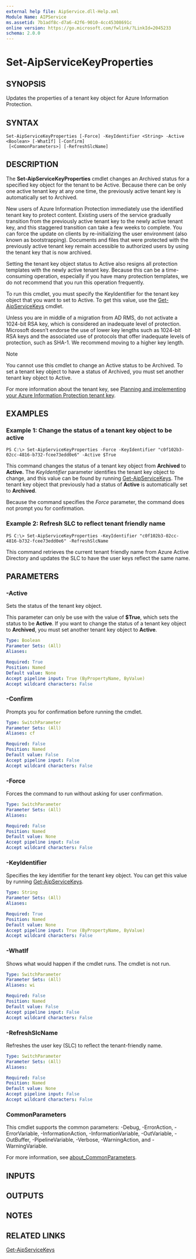 ```yaml
---
external help file: AipService.dll-Help.xml
Module Name: AIPService
ms.assetid: 7b1adf8c-d7a6-42f6-9010-4cc45308691c
online version: https://go.microsoft.com/fwlink/?LinkId=2045233
schema: 2.0.0
---
```


# Set-AipServiceKeyProperties

## SYNOPSIS
Updates the properties of a tenant key object for Azure Information Protection.

## SYNTAX

```
Set-AipServiceKeyProperties [-Force] -KeyIdentifier <String> -Active <Boolean> [-WhatIf] [-Confirm]
 [<CommonParameters>] [-RefreshSlcName]
```

## DESCRIPTION
The **Set-AipServiceKeyProperties** cmdlet changes an Archived status for a specified key object for the tenant to be Active. Because there can be only one active tenant key at any one time, the previously active tenant key is automatically set to Archived.

New users of Azure Information Protection immediately use the identified tenant key to protect content. Existing users of the service gradually transition from the previously active tenant key to the newly active tenant key, and this staggered transition can take a few weeks to complete. You can force the update on clients by re-initializing the user environment (also known as bootstrapping). Documents and files that were protected with the previously active tenant key remain accessible to authorized users by using the tenant key that is now archived.

Setting the tenant key object status to Active also resigns all protection templates with the newly active tenant key. Because this can be a time-consuming operation, especially if you have many protection templates, we do not recommend that you run this operation frequently. 

To run this cmdlet, you must specify the KeyIdentifier for the tenant key object that you want to set to Active. To get this value, use the [Get-AipServiceKeys](./Get-AipServiceKeys.md) cmdlet. 

Unless you are in middle of a migration from AD RMS, do not activate a 1024-bit RSA key, which is considered an inadequate level of protection. Microsoft doesn’t endorse the use of lower key lengths such as 1024-bit RSA keys and the associated use of protocols that offer inadequate levels of protection, such as SHA-1. We recommend moving to a higher key length.

> [!NOTE]
> You cannot use this cmdlet to change an Active status to be Archived. To set a tenant key object to have a status of Archived, you must set another tenant key object to Active.
> 
For more information about the tenant key, see [Planning and implementing your Azure Information Protection tenant key](/information-protection/plan-design/plan-implement-tenant-key).

## EXAMPLES

### Example 1: Change the status of a tenant key object to be active
```
PS C:\> Set-AipServiceKeyProperties -Force -KeyIdentifier "c0f102b3-02cc-4816-b732-fcee73edd0e6" -Active $True
```

This command changes the status of a tenant key object from **Archived** to **Active.** The *KeyIdentifier* parameter identifies the tenant key object to change, and this value can be found by running [Get-AipServiceKeys](./Get-AipServiceKeys.md). The tenant key object that previously had a status of **Active** is automatically set to **Archived**.

Because the command specifies the *Force* parameter, the command does not prompt you for confirmation.

### Example 2: Refresh SLC to reflect tenant friendly name
```
PS C:\> Set-AipServiceKeyProperties -KeyIdentifier "c0f102b3-02cc-4816-b732-fcee73edd0e6" -RefreshSlcName
```

This command retrieves the current tenant friendly name from Azure Active Directory and updates the SLC to have the user keys reflect the same name.

## PARAMETERS

### -Active
Sets the status of the tenant key object.

This parameter can only be use with the value of **$True**, which sets the status to be **Active**. If you want to change the status of a tenant key object to **Archived**, you must set another tenant key object to **Active**.

```yaml
Type: Boolean
Parameter Sets: (All)
Aliases:

Required: True
Position: Named
Default value: None
Accept pipeline input: True (ByPropertyName, ByValue)
Accept wildcard characters: False
```

### -Confirm
Prompts you for confirmation before running the cmdlet.

```yaml
Type: SwitchParameter
Parameter Sets: (All)
Aliases: cf

Required: False
Position: Named
Default value: False
Accept pipeline input: False
Accept wildcard characters: False
```

### -Force
Forces the command to run without asking for user confirmation.

```yaml
Type: SwitchParameter
Parameter Sets: (All)
Aliases:

Required: False
Position: Named
Default value: None
Accept pipeline input: False
Accept wildcard characters: False
```

### -KeyIdentifier
Specifies the key identifier for the tenant key object. You can get this value by running [Get-AipServiceKeys](./Get-AipServiceKeys.md).

```yaml
Type: String
Parameter Sets: (All)
Aliases:

Required: True
Position: Named
Default value: None
Accept pipeline input: True (ByPropertyName, ByValue)
Accept wildcard characters: False
```

### -WhatIf
Shows what would happen if the cmdlet runs. The cmdlet is not run.

```yaml
Type: SwitchParameter
Parameter Sets: (All)
Aliases: wi

Required: False
Position: Named
Default value: False
Accept pipeline input: False
Accept wildcard characters: False
```

### -RefreshSlcName
Refreshes the user key (SLC) to reflect the tenant-friendly name.

```yaml
Type: SwitchParameter
Parameter Sets: (All)
Aliases:

Required: False
Position: Named
Default value: None
Accept pipeline input: False
Accept wildcard characters: False
```

### CommonParameters
This cmdlet supports the common parameters: -Debug, -ErrorAction, -ErrorVariable, -InformationAction, -InformationVariable, -OutVariable, -OutBuffer, -PipelineVariable, -Verbose, -WarningAction, and -WarningVariable. 

For more information, see [about_CommonParameters](/powershell/module/microsoft.powershell.core/about/about_commonparameters).

## INPUTS

## OUTPUTS

## NOTES

## RELATED LINKS

[Get-AipServiceKeys](./Get-AipServiceKeys.md)
